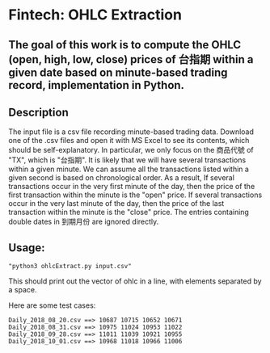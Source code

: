 # Fintech: OHLC Extraction
## The goal of this work is to compute the OHLC (open, high, low, close) prices of 台指期 within a given date based on minute-based trading record, implementation in Python.

## Description
The input file is a csv file recording minute-based trading data.
Download one of the .csv files and open it with MS Excel to see its contents, which should be self-explanatory.
In particular, we only focus on the 商品代號 of "TX", which is "台指期".
It is likely that we will have several transactions within a given minute. 
We can assume all the transactions listed within a given second is based on chronological order. 
As a result,
If several transactions occur in the very first minute of the day, then the price of the first transaction within the minute is the "open" price.
If several transactions occur in the very last minute of the day, then the price of the last transaction within the minute is the "close" price.
The entries containing double dates in 到期月份 are ignored directly.


## Usage:
```
"python3 ohlcExtract.py input.csv" 
```
This should print out the vector of ohlc in a line, with elements separated by a space.

Here are some test cases:
```
Daily_2018_08_20.csv ==> 10687 10715 10652 10671
Daily_2018_08_31.csv ==> 10975 11024 10953 11022
Daily_2018_09_28.csv ==> 11011 11039 10921 10955
Daily_2018_10_01.csv ==> 10968 11018 10966 11006
```